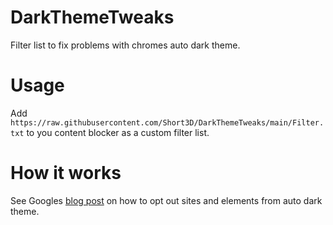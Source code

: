 # DarkThemeTweaks
Filter list to fix problems with chromes auto dark theme.

# Usage
Add `https://raw.githubusercontent.com/Short3D/DarkThemeTweaks/main/Filter.txt` to you content blocker as a custom filter list.

# How it works
See Googles [blog post](https://developer.chrome.com/blog/auto-dark-theme/) on how to opt out sites and elements from auto dark theme.
